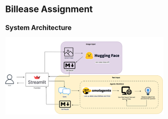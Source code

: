 # Billease Assignment

## System Architecture
![](https://github.com/mattekudacy/billease_demo/blob/master/image.png)
